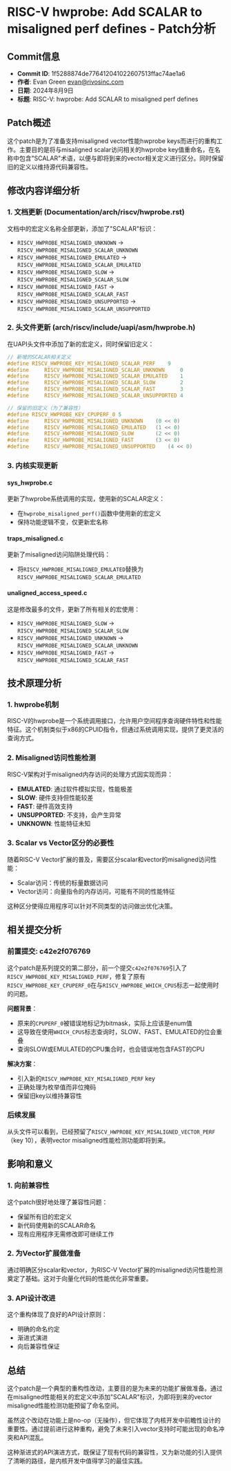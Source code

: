 # RISC-V hwprobe: Add SCALAR to misaligned perf defines - Patch分析

## Commit信息
- **Commit ID**: 1f5288874de776412041022607513ffac74ae1a6
- **作者**: Evan Green <evan@rivosinc.com>
- **日期**: 2024年8月9日
- **标题**: RISC-V: hwprobe: Add SCALAR to misaligned perf defines

## Patch概述

这个patch是为了准备支持misaligned vector性能hwprobe keys而进行的重构工作。主要目的是将与misaligned scalar访问相关的hwprobe key值重命名，在名称中包含"SCALAR"术语，以便与即将到来的vector相关定义进行区分。同时保留旧的定义以维持源代码兼容性。

## 修改内容详细分析

### 1. 文档更新 (Documentation/arch/riscv/hwprobe.rst)

文档中的宏定义名称全部更新，添加了"SCALAR"标识：
- `RISCV_HWPROBE_MISALIGNED_UNKNOWN` → `RISCV_HWPROBE_MISALIGNED_SCALAR_UNKNOWN`
- `RISCV_HWPROBE_MISALIGNED_EMULATED` → `RISCV_HWPROBE_MISALIGNED_SCALAR_EMULATED`
- `RISCV_HWPROBE_MISALIGNED_SLOW` → `RISCV_HWPROBE_MISALIGNED_SCALAR_SLOW`
- `RISCV_HWPROBE_MISALIGNED_FAST` → `RISCV_HWPROBE_MISALIGNED_SCALAR_FAST`
- `RISCV_HWPROBE_MISALIGNED_UNSUPPORTED` → `RISCV_HWPROBE_MISALIGNED_SCALAR_UNSUPPORTED`

### 2. 头文件更新 (arch/riscv/include/uapi/asm/hwprobe.h)

在UAPI头文件中添加了新的宏定义，同时保留旧定义：

```c
// 新增的SCALAR相关定义
#define RISCV_HWPROBE_KEY_MISALIGNED_SCALAR_PERF	9
#define		RISCV_HWPROBE_MISALIGNED_SCALAR_UNKNOWN		0
#define		RISCV_HWPROBE_MISALIGNED_SCALAR_EMULATED	1
#define		RISCV_HWPROBE_MISALIGNED_SCALAR_SLOW		2
#define		RISCV_HWPROBE_MISALIGNED_SCALAR_FAST		3
#define		RISCV_HWPROBE_MISALIGNED_SCALAR_UNSUPPORTED	4

// 保留的旧定义（为了兼容性）
#define RISCV_HWPROBE_KEY_CPUPERF_0	5
#define		RISCV_HWPROBE_MISALIGNED_UNKNOWN	(0 << 0)
#define		RISCV_HWPROBE_MISALIGNED_EMULATED	(1 << 0)
#define		RISCV_HWPROBE_MISALIGNED_SLOW		(2 << 0)
#define		RISCV_HWPROBE_MISALIGNED_FAST		(3 << 0)
#define		RISCV_HWPROBE_MISALIGNED_UNSUPPORTED	(4 << 0)
```

### 3. 内核实现更新

#### sys_hwprobe.c
更新了hwprobe系统调用的实现，使用新的SCALAR定义：
- 在`hwprobe_misaligned_perf()`函数中使用新的宏定义
- 保持功能逻辑不变，仅更新宏名称

#### traps_misaligned.c
更新了misaligned访问陷阱处理代码：
- 将`RISCV_HWPROBE_MISALIGNED_EMULATED`替换为`RISCV_HWPROBE_MISALIGNED_SCALAR_EMULATED`

#### unaligned_access_speed.c
这是修改最多的文件，更新了所有相关的宏使用：
- `RISCV_HWPROBE_MISALIGNED_SLOW` → `RISCV_HWPROBE_MISALIGNED_SCALAR_SLOW`
- `RISCV_HWPROBE_MISALIGNED_UNKNOWN` → `RISCV_HWPROBE_MISALIGNED_SCALAR_UNKNOWN`
- `RISCV_HWPROBE_MISALIGNED_FAST` → `RISCV_HWPROBE_MISALIGNED_SCALAR_FAST`

## 技术原理分析

### 1. hwprobe机制

RISC-V的hwprobe是一个系统调用接口，允许用户空间程序查询硬件特性和性能特征。这个机制类似于x86的CPUID指令，但通过系统调用实现，提供了更灵活的查询方式。

### 2. Misaligned访问性能检测

RISC-V架构对于misaligned内存访问的处理方式因实现而异：
- **EMULATED**: 通过软件模拟实现，性能极差
- **SLOW**: 硬件支持但性能较差
- **FAST**: 硬件高效支持
- **UNSUPPORTED**: 不支持，会产生异常
- **UNKNOWN**: 性能特征未知

### 3. Scalar vs Vector区分的必要性

随着RISC-V Vector扩展的普及，需要区分scalar和vector的misaligned访问性能：
- Scalar访问：传统的标量数据访问
- Vector访问：向量指令的内存访问，可能有不同的性能特征

这种区分使得应用程序可以针对不同类型的访问做出优化决策。

## 相关提交分析

### 前置提交: c42e2f076769

这个patch是系列提交的第二部分，前一个提交`c42e2f076769`引入了`RISCV_HWPROBE_KEY_MISALIGNED_PERF`，修复了原有`RISCV_HWPROBE_KEY_CPUPERF_0`在与`RISCV_HWPROBE_WHICH_CPUS`标志一起使用时的问题。

**问题背景**：
- 原来的`CPUPERF_0`被错误地标记为bitmask，实际上应该是enum值
- 这导致在使用`WHICH_CPUS`标志查询时，SLOW、FAST、EMULATED的位会重叠
- 查询SLOW或EMULATED的CPU集合时，也会错误地包含FAST的CPU

**解决方案**：
- 引入新的`RISCV_HWPROBE_KEY_MISALIGNED_PERF` key
- 正确处理为枚举值而非位掩码
- 保留旧key以维持兼容性

### 后续发展

从头文件可以看到，已经预留了`RISCV_HWPROBE_KEY_MISALIGNED_VECTOR_PERF`（key 10），表明vector misaligned性能检测功能即将到来。

## 影响和意义

### 1. 向前兼容性

这个patch很好地处理了兼容性问题：
- 保留所有旧的宏定义
- 新代码使用新的SCALAR命名
- 现有应用程序无需修改即可继续工作

### 2. 为Vector扩展做准备

通过明确区分scalar和vector，为RISC-V Vector扩展的misaligned访问性能检测奠定了基础。这对于向量化代码的性能优化非常重要。

### 3. API设计改进

这个重构体现了良好的API设计原则：
- 明确的命名约定
- 渐进式演进
- 向后兼容性保证

## 总结

这个patch是一个典型的重构性改动，主要目的是为未来的功能扩展做准备。通过在misaligned性能相关的宏定义中添加"SCALAR"标识，为即将到来的vector misaligned性能检测功能预留了命名空间。

虽然这个改动在功能上是no-op（无操作），但它体现了内核开发中前瞻性设计的重要性。通过提前进行这种重构，避免了未来引入vector支持时可能出现的命名冲突和API混乱。

这种渐进式的API演进方式，既保证了现有代码的兼容性，又为新功能的引入提供了清晰的路径，是内核开发中值得学习的最佳实践。